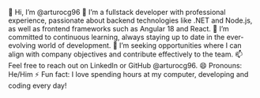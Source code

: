 👋 Hi, I’m @arturocg96
👀 I’m a fullstack developer with professional experience, passionate about backend technologies like .NET and Node.js, as well as frontend frameworks such as Angular 18 and React.
🌱 I’m committed to continuous learning, always staying up to date in the ever-evolving world of development.
💼 I’m seeking opportunities where I can align with company objectives and contribute effectively to the team.
📫 Feel free to reach out on LinkedIn or GitHub @arturocg96.
😄 Pronouns: He/Him
⚡ Fun fact: I love spending hours at my computer, developing and coding every day!

